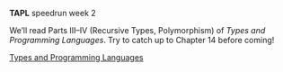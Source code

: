 **TAPL** speedrun week 2

We’ll read Parts III–IV (Recursive Types, Polymorphism) of _Types and Programming Languages_. Try to catch up to Chapter 14 before coming!

[Types and Programming Languages](https://www.cs.sjtu.edu.cn/~kzhu/cs383/Pierce_Types_Programming_Languages.pdf)